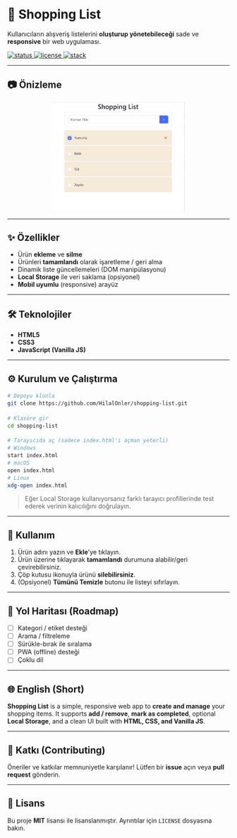 # 🛒 Shopping List

Kullanıcıların alışveriş listelerini **oluşturup yönetebileceği** sade ve **responsive** bir web uygulaması.

<p align="left">
  <a href="https://img.shields.io/badge/status-active-success"> <img src="https://img.shields.io/badge/status-active-success" alt="status" /> </a>
  <a href="https://img.shields.io/badge/license-MIT-informational"> <img src="https://img.shields.io/badge/license-MIT-informational" alt="license" /> </a>
  <a href="https://img.shields.io/badge/tech-HTML5%20%7C%20CSS3%20%7C%20JavaScript-blue"> <img src="https://img.shields.io/badge/tech-HTML5%20%7C%20CSS3%20%7C%20JavaScript-blue" alt="stack" /> </a>
</p>

---

## 📷 Önizleme

<p align="center">
  <img src="assets/preview.png" alt="Shopping List Preview" width="300">
</p>

---

## ✨ Özellikler

- Ürün **ekleme** ve **silme**
- Ürünleri **tamamlandı** olarak işaretleme / geri alma
- Dinamik liste güncellemeleri (DOM manipülasyonu)
- **Local Storage** ile veri saklama (opsiyonel)
- **Mobil uyumlu** (responsive) arayüz

---

## 🛠️ Teknolojiler

- **HTML5**
- **CSS3**
- **JavaScript (Vanilla JS)**

---

## ⚙️ Kurulum ve Çalıştırma

```bash
# Depoyu klonla
git clone https://github.com/HilalOnler/shopping-list.git

# Klasöre gir
cd shopping-list

# Tarayıcıda aç (sadece index.html'i açman yeterli)
# Windows
start index.html
# macOS
open index.html
# Linux
xdg-open index.html
```

> Eğer Local Storage kullanıyorsanız farklı tarayıcı profillerinde test ederek verinin kalıcılığını doğrulayın.

---

## 🧭 Kullanım

1. Ürün adını yazın ve **Ekle**’ye tıklayın.
2. Ürün üzerine tıklayarak **tamamlandı** durumuna alabilir/geri çevirebilirsiniz.
3. Çöp kutusu ikonuyla ürünü **silebilirsiniz**.
4. (Opsiyonel) **Tümünü Temizle** butonu ile listeyi sıfırlayın.

---

## 🧩 Yol Haritası (Roadmap)

- [ ] Kategori / etiket desteği
- [ ] Arama / filtreleme
- [ ] Sürükle-bırak ile sıralama
- [ ] PWA (offline) desteği
- [ ] Çoklu dil

---

## 🌐 English (Short)

**Shopping List** is a simple, responsive web app to **create and manage** your shopping items.
It supports **add / remove**, **mark as completed**, optional **Local Storage**, and a clean UI built with **HTML, CSS, and Vanilla JS**.

---

## 🤝 Katkı (Contributing)

Öneriler ve katkılar memnuniyetle karşılanır! Lütfen bir **issue** açın veya **pull request** gönderin.

---

## 📄 Lisans

Bu proje **MIT** lisansı ile lisanslanmıştır. Ayrıntılar için `LICENSE` dosyasına bakın.
